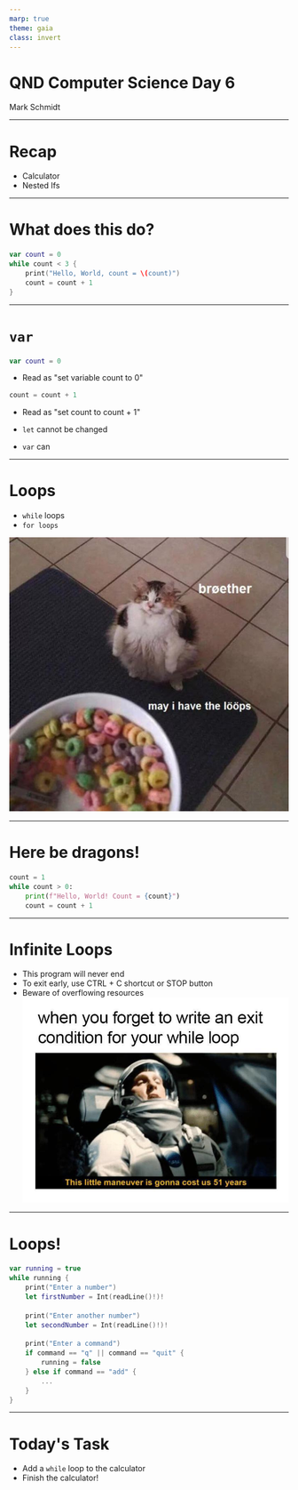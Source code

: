 ```yaml
---
marp: true
theme: gaia
class: invert
---
```


# QND Computer Science Day 6
Mark Schmidt

--- 

# Recap

- Calculator
- Nested Ifs

---

# What does this do?

```swift
var count = 0
while count < 3 {
    print("Hello, World, count = \(count)")
    count = count + 1
}

```

<!-- Two new things-- var and while-->

---

# `var`

```swift
var count = 0
```
- Read as "set variable count to 0"
```swift
count = count + 1
```
- Read as "set count to count + 1"

- `let` cannot be changed
- `var` can
---

# Loops

- `while` loops
- `for loops`

![bg right w:500](../assets/loop.jpeg)

<!-- -->

---

# Here be dragons!

```python
count = 1
while count > 0:
    print(f"Hello, World! Count = {count}")
    count = count + 1

```
---

# Infinite Loops

- This program will never end
- To exit early, use CTRL + C shortcut or STOP button
- Beware of overflowing resources
![bg right w:500](../assets/infinite_loop.jpeg)

---
# Loops!

```swift
var running = true
while running {
    print("Enter a number")
    let firstNumber = Int(readLine()!)!

    print("Enter another number") 
    let secondNumber = Int(readLine()!)!

    print("Enter a command")
    if command == "q" || command == "quit" {
        running = false
    } else if command == "add" {
        ...
    }
}
```

---

# Today's Task

- Add a `while` loop to the calculator
- Finish the calculator!


